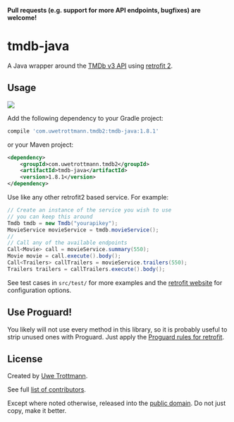 **Pull requests (e.g. support for more API endpoints, bugfixes) are welcome!**

# tmdb-java

A Java wrapper around the [TMDb v3 API](https://developers.themoviedb.org/3) using [retrofit 2][1].

## Usage
<a href="https://search.maven.org/#search%7Cga%7C1%7Ctmdb-java"><img src="https://img.shields.io/maven-central/v/com.uwetrottmann.tmdb2/tmdb-java.svg?style=flat-square"></a>

Add the following dependency to your Gradle project:

```groovy
compile 'com.uwetrottmann.tmdb2:tmdb-java:1.8.1'
```

or your Maven project:

```xml
<dependency>
    <groupId>com.uwetrottmann.tmdb2</groupId>
    <artifactId>tmdb-java</artifactId>
    <version>1.8.1</version>
</dependency>
```

Use like any other retrofit2 based service. For example:

```java
// Create an instance of the service you wish to use
// you can keep this around
Tmdb tmdb = new Tmdb("yourapikey");
MovieService movieService = tmdb.movieService();
//
// Call any of the available endpoints
Call<Movie> call = movieService.summary(550);
Movie movie = call.execute().body();
Call<Trailers> callTrailers = movieService.trailers(550);
Trailers trailers = callTrailers.execute().body();
```

See test cases in `src/test/` for more examples and the [retrofit website][1] for configuration options.

## Use Proguard!
You likely will not use every method in this library, so it is probably useful to strip unused ones with Proguard.
Just apply the [Proguard rules for retrofit](https://square.github.io/retrofit/#download).

## License

Created by [Uwe Trottmann](https://uwetrottmann.com).

See full [list of contributors](https://github.com/UweTrottmann/tmdb-java/graphs/contributors).

Except where noted otherwise, released into the [public domain](UNLICENSE).
Do not just copy, make it better.


 [1]: https://square.github.io/retrofit/